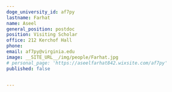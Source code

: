```yaml
---
doge_university_id: af7py
lastname: Farhat
name: Aseel
general_position: postdoc
position: Visiting Scholar
office: 212 Kerchof Hall
phone: 
email: af7py@virginia.edu
image: __SITE_URL__/img/people/Farhat.jpg
# personal_page: 'https://aseelfarhat842.wixsite.com/af7py'
published: false


---
```

